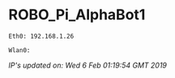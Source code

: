 
# ROBO_Pi_AlphaBot1
```
Eth0: 192.168.1.26
```
```
Wlan0: 
```
*IP's updated on: Wed  6 Feb 01:19:54 GMT 2019*

